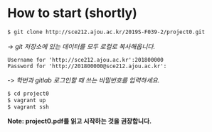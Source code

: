 # How to start (shortly)
```bash
$ git clone http://sce212.ajou.ac.kr/2019S-F039-2/project0.git
```
-> *git 저장소에 있는 데이터를 모두 로컬로 복사해옵니다.*
```
Username for 'http://sce212.ajou.ac.kr':201800000
Password for 'http://201800000@sce212.ajou.ac.kr':
```
-> *학번과 gitlab 로그인할 때 쓰는 비밀번호를 입력하세요.*
```bash
$ cd project0
$ vagrant up
$ vagrant ssh
```

**Note: project0.pdf를 읽고 시작하는 것을 권장합니다.**
